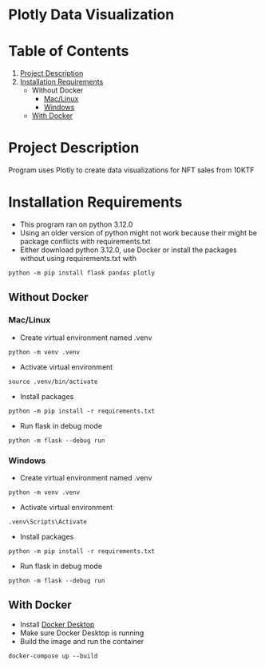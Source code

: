 # Plotly Data Visualization

# Table of Contents
<ol>
    <li>
        <a href="#project-description">Project Description</a>
    </li>
    <li>
        <a href="#installation-requirements">Installation Requirements</a>
        <ul>
            <li>Without Docker
                <ul>
                    <li><a href="#mac/linux">Mac/Linux</a></li>
                    <li><a href="#windows">Windows</a></li>
                </ul>
            </li>
            <li><a href="#with-docker">With Docker</a></li>
        </ul>
    </li>
</ol>

<!-- # Table of Contents
- Project Description
- Installation
    - Without Docker
        - [Mac/Linux](#L26)
        - [Windows](#L47)
    - [With Docker](#L68)

--- -->

# Project Description
Program uses Plotly to create data visualizations for NFT sales from 10KTF

# Installation Requirements
- This program ran on python 3.12.0
- Using an older version of python might not work because their might be package conflicts with requirements.txt
- Either download python 3.12.0, use Docker or install the packages without using requirements.txt with
~~~
python -m pip install flask pandas plotly
~~~

## Without Docker

<!--Note Need to explicitly use h3 to link to this header -->
<h3 id="mac/linux">Mac/Linux</h3>

- Create virtual environment named .venv
~~~
python -m venv .venv 
~~~

- Activate virtual environment
~~~
source .venv/bin/activate
~~~

- Install packages
~~~
python -m pip install -r requirements.txt
~~~

- Run flask in debug mode
~~~
python -m flask --debug run
~~~ 

### Windows
- Create virtual environment named .venv
~~~
python -m venv .venv 
~~~

- Activate virtual environment
~~~
.venv\Scripts\Activate
~~~

- Install packages
~~~
python -m pip install -r requirements.txt
~~~

- Run flask in debug mode
~~~
python -m flask --debug run
~~~ 

## With Docker
- Install [Docker Desktop](https://www.docker.com/products/docker-desktop/)
- Make sure Docker Desktop is running
- Build the image and run the container
~~~
docker-compose up --build
~~~
